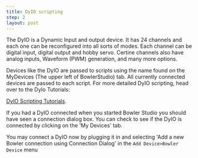 ```yaml
---
title: DyIO scripting
step: 2
layout: post
---
```


The DyIO is a Dynamic Input and output device. It has 24 channels and each one can be reconfigured into all sorts of modes. Each channel can be digital input, digital output and hobby servo. Certine channels also have analog inputs, Waveform (PWM) generation, and many more options. 

Devices like the DyIO are passed to scripts using the name found on the MyDevices (The upper left of BowlerStudio) tab. All currently connected devices are passed to each script. For more detailed DyIO scripting, head over to the DyIo Tutorials: 

  [DyIO Scripting Tutorials](http://neuronrobotics.github.io/Java-Code-Library/Digital-Input-Example-Simple/).

If you had a DyIO connected when you started Bowler Studio you should have seen a connection dialog box.
You can check to see if the DyIO is connected by clicking on the 'My Devices' tab.

You may connect a DyIO now by plugging it in and selecting 'Add a new Bowler connection using Connection Dialog' in the `Add Device>Bowler Device` menu

<script src="https://gist.github.com/madhephaestus/5da47af65fbc1f991821.js"></script>
